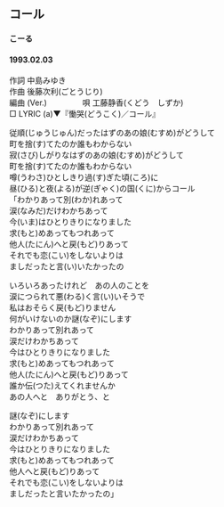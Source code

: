 ## コール
#### こーる
####  1993.02.03 


作詞     中島みゆき  
作曲      後藤次利(ごとうじり)　  
編曲 (Ver.) 　　　　 
唄     工藤静香(くどう　しずか)   
□ LYRIC (a)▼『慟哭(どうこく)／コール』  　   
  
  
従順(じゅうじゅん)だったはずのあの娘(むすめ)がどうして  
町を捨(す)てたのか誰もわからない  
寂(さび)しがりなはずのあの娘(むすめ)がどうして  
町を捨(す)てたのか誰もわからない  
噂(うわさ)ひとしきり過(す)ぎた頃(ころ)に  
昼(ひる)と夜(よる)が逆(ぎゃく)の国(くに)からコール  
「わかりあって別(わか)れあって  
涙(なみだ)だけわかちあって  
今(いま)はひとりきりになりました  
求(もと)めあってもつれあって  
他人(たにん)へと戻(もど)りあって  
それでも恋(こい)をしないよりは  
ましだったと言(い)いたかったの  
  
いろいろあったけれど　あの人のことを  
涙につられて悪(わる)く言(い)いそうで  
私はおそらく戻(もど)りません  
何がいけないのか謎(なぞ)にします  
わかりあって別れあって  
涙だけわかちあって  
今はひとりきりになりました  
求(もと)めあってもつれあって  
他人(たにん)へと戻(もど)りあって  
誰か伝(つた)えてくれませんか  
あの人へと　ありがとう、と  
  
謎(なぞ)にします  
わかりあって別れあって  
涙だけわかちあって  
今はひとりきりになりました  
求(もと)めあってもつれあって  
他人へと戻(もど)りあって  
それでも恋(こい)をしないよりは  
ましだったと言いたかったの」  